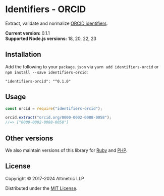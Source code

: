 # Identifiers - ORCID

Extract, validate and normalize [ORCID identifiers](http://orcid.org/).

**Current version:** 0.1.1  
**Supported Node.js versions:** 18, 20, 22, 23

## Installation

Add the following to your `package.json` via `yarn add identifiers-orcid` or `npm install --save identifiers-orcid`:

```shell
"identifiers-orcid": "^0.1.0"
```

## Usage

```javascript
const orcid = require("identifiers-orcid");

orcid.extract("orcid.org/0000-0002-0088-0058");
//=> ["0000-0002-0088-0058"]
```

## Other versions

We also maintain versions of this library for [Ruby](https://github.com/altmetric/identifiers) and [PHP](https://github.com/altmetric/php-identifiers).

## License

Copyright © 2017-2024 Altmetric LLP

Distributed under the [MIT License](http://opensource.org/licenses/MIT).

